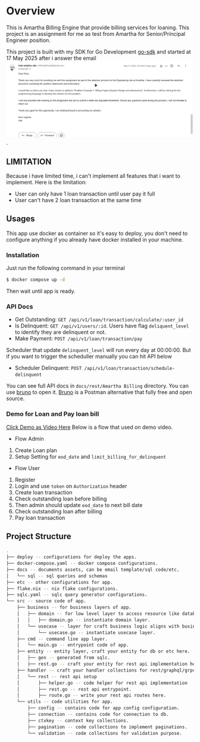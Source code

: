 # Overview
This is Amartha Billing Engine that provide billing services for loaning. This project is an assignment for me as test from Amartha for Senior/Principal Engineer position.

This project is built with my SDK for Go Development [go-sdk](https://github.com/irdaislakhuafa/go-sdk) and started at 17 May 2025 after i answer the email ![alt text](image.png).

## LIMITATION
Because i have limited time, i can't implement all features that i want to implement. Here is the limitation:
- User can only have 1 loan transaction until user pay it full
- User can't have 2 loan transaction at the same time

## Usages
This app use docker as container so it's easy to deploy, you don't need to configure anything if you already have docker installed in your machine.

### Installation
Just run the following command in your terminal
```bash
$ docker compose up -d
```
Then wait until app is ready.

### API Docs
- Get Outstanding: `GET /api/v1/loan/transaction/calculate/:user_id`
- Is Delinquent: `GET /api/v1/users/:id`. Users have flag `deliquent_level` to identify they are delinquent or not.
- Make Payment: `POST /api/v1/loan/transaction/pay`

Scheduler that update `delinquent_level` will run every day at 00:00:00. But if you want to trigger the scheduller manually you can hit API below
- Scheduler Delinquent: `POST /api/v1/loan/transaction/schedule-delinquent`

You can see full API docs in `docs/rest/Amartha Billing` directory. You can use [bruno](https://www.usebruno.com/) to open it. [Bruno](https://www.usebruno.com/) is a Postman alternative that fully free and open source.


### Demo for Loan and Pay loan bill
[Click Demo as Video Here](https://drive.google.com/file/d/1Dz3v0cPRlJah58pkyGK4OzHickxUfzCB/view?usp=sharing)
Below is a flow that used on demo video.
- Flow Admin
1. Create Loan plan
2. Setup Setting for `eod_date` and `limit_billing_for_delinquent`

- Flow User
1. Register
2. Login and use `token` on `Authorization` header
3. Create loan transaction
4. Check outstanding loan before billing
5. Then admin should update `eod_date` to next bill date
6. Check outstanding loan after billing
7. Pay loan transaction



## Project Structure
```bash
.
├── deploy -- configurations for deploy the apps.
├── docker-compose.yaml -- docker compose configurations.
├── docs -- documents assets, can be email template/sql code/etc.
│   └── sql -- sql queries and schemas
├── etc -- other configurations for app.
├── flake.nix -- nix flake configurations.
├── sqlc.yaml -- sqlc query generator configurations.
└── src -- source code of app.
    ├── business -- for business layers of app.
    │   ├── domain -- for low level layer to access resource like database/third party/etc.
    │   │   ├── domain.go -- instantiate domain layer.
    │   └── usecase -- layer for craft business logic aligns with business needs here.
    │       └── usecase.go -- instantiate usecase layer.
    ├── cmd -- command line app layer.
    │   └── main.go -- entrypoint code of app.
    ├── entity -- entity layer, craft your entity for db or etc here.
    │   ├── gen -- generated from sqlc.
    │   ├── rest.go -- craft your entity for rest api implementation here.
    ├── handler -- craft your handler collections for rest/graphql/grpc.
    │   └── rest -- rest api setup
    │       ├── helper.go -- code helper for rest api implementation
    │       ├── rest.go -- rest api entrypoint.
    │       ├── route.go -- write your rest api routes here.
    └── utils -- code utilities for app.
        ├── config -- contains code for app config configuration.
        ├── connection -- contains code for connection to db.
        ├── ctxkey -- context key collections.
        ├── pagination -- code collections to implement paginations.
        └── validation -- code collections for validation purpose.
```